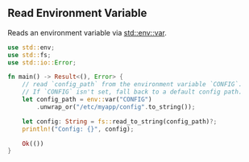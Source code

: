 ## Read Environment Variable 

Reads an environment variable via [std::env::var].

```rust
use std::env;
use std::fs;
use std::io::Error;

fn main() -> Result<(), Error> {
    // read `config_path` from the environment variable `CONFIG`.
    // If `CONFIG` isn't set, fall back to a default config path.
    let config_path = env::var("CONFIG")
        .unwrap_or("/etc/myapp/config".to_string());

    let config: String = fs::read_to_string(config_path)?;
    println!("Config: {}", config);

    Ok(())
}
```

[std::env::var]: https://doc.rust-lang.org/std/env/fn.var.html
